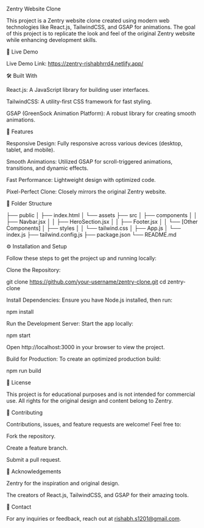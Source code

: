 Zentry Website Clone

This project is a Zentry website clone created using modern web technologies like React.js, TailwindCSS, and GSAP for animations. The goal of this project is to replicate the look and feel of the original Zentry website while enhancing development skills.

🚀 Live Demo

Live Demo Link: https://zentry-rishabhrrd4.netlify.app/

🛠️ Built With

React.js: A JavaScript library for building user interfaces.

TailwindCSS: A utility-first CSS framework for fast styling.

GSAP (GreenSock Animation Platform): A robust library for creating smooth animations.

🎯 Features

Responsive Design: Fully responsive across various devices (desktop, tablet, and mobile).

Smooth Animations: Utilized GSAP for scroll-triggered animations, transitions, and dynamic effects.

Fast Performance: Lightweight design with optimized code.

Pixel-Perfect Clone: Closely mirrors the original Zentry website.

📂 Folder Structure

├── public
│   ├── index.html
│   └── assets
├── src
│   ├── components
│   │   ├── Navbar.jsx
│   │   ├── HeroSection.jsx
│   │   ├── Footer.jsx
│   │   └── [Other Components]
│   ├── styles
│   │   └── tailwind.css
│   ├── App.js
│   └── index.js
├── tailwind.config.js
├── package.json
└── README.md

⚙️ Installation and Setup

Follow these steps to get the project up and running locally:

Clone the Repository:

git clone https://github.com/your-username/zentry-clone.git
cd zentry-clone

Install Dependencies:
Ensure you have Node.js installed, then run:

npm install

Run the Development Server:
Start the app locally:

npm start

Open http://localhost:3000 in your browser to view the project.

Build for Production:
To create an optimized production build:

npm run build

📜 License

This project is for educational purposes and is not intended for commercial use. All rights for the original design and content belong to Zentry.

🤝 Contributing

Contributions, issues, and feature requests are welcome! Feel free to:

Fork the repository.

Create a feature branch.

Submit a pull request.

🙏 Acknowledgements

Zentry for the inspiration and original design.

The creators of React.js, TailwindCSS, and GSAP for their amazing tools.

📧 Contact

For any inquiries or feedback, reach out at rishabh.s1201@gmail.com.
